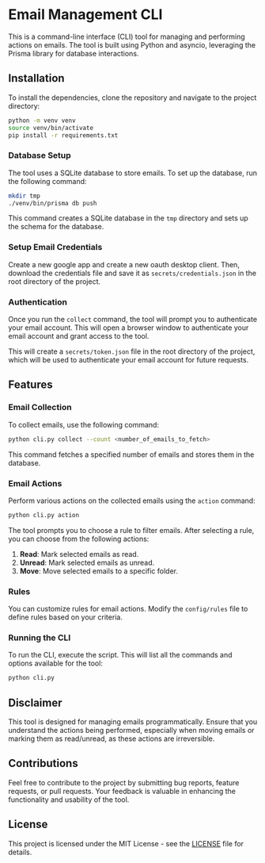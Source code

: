 # Email Management CLI

This is a command-line interface (CLI) tool for managing and performing actions on emails. The tool is built using Python and asyncio, leveraging the Prisma library for database interactions.

## Installation

To install the dependencies, clone the repository and navigate to the project directory:

```bash
python -m venv venv
source venv/bin/activate
pip install -r requirements.txt
```

### Database Setup

The tool uses a SQLite database to store emails. To set up the database, run the following command:

```bash
mkdir tmp
./venv/bin/prisma db push
```

This command creates a SQLite database in the `tmp` directory and sets up the schema for the database.

### Setup Email Credentials

Create a new google app and create a new oauth desktop client. Then, download the credentials file and save it as `secrets/credentials.json` in the root directory of the project.

### Authentication

Once you run the `collect` command, the tool will prompt you to authenticate your email account. This will open a browser window to authenticate your email account and grant access to the tool.

This will create a `secrets/token.json` file in the root directory of the project, which will be used to authenticate your email account for future requests.

## Features

### Email Collection

To collect emails, use the following command:

```bash
python cli.py collect --count <number_of_emails_to_fetch>
```

This command fetches a specified number of emails and stores them in the database.

### Email Actions

Perform various actions on the collected emails using the `action` command:

```bash
python cli.py action
```

The tool prompts you to choose a rule to filter emails. After selecting a rule, you can choose from the following actions:

1. **Read**: Mark selected emails as read.
2. **Unread**: Mark selected emails as unread.
3. **Move**: Move selected emails to a specific folder.

### Rules

You can customize rules for email actions. Modify the `config/rules` file to define rules based on your criteria.

### Running the CLI

To run the CLI, execute the script. This will list all the commands and options available for the tool:

```bash
python cli.py
```

## Disclaimer

This tool is designed for managing emails programmatically. Ensure that you understand the actions being performed, especially when moving emails or marking them as read/unread, as these actions are irreversible.

## Contributions

Feel free to contribute to the project by submitting bug reports, feature requests, or pull requests. Your feedback is valuable in enhancing the functionality and usability of the tool.

## License

This project is licensed under the MIT License - see the [LICENSE](LICENSE) file for details.
